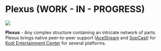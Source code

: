 Plexus (WORK - IN - PROGRESS)
================
![](http://s23.postimg.org/fp6iz6y6z/plexusbanner.jpg)

**Plexus** - Any complex structure containing an intricate network of parts. Plexus brings native peer-to-peer support ([AceStream](http://www.acestream.org) and [SopCast](http://www.sopcast.org)) for [Kodi Entertainment Center](http://kodi.tv) for several platforms.

